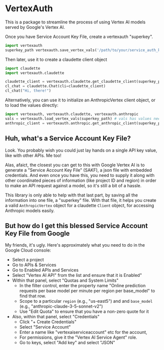 # VertexAuth

This is a package to streamline the process of using Vertex AI models served by Google's Vertex AI.

Once you have Service Account Key File, create a vertexauth "superkey".

``` python
import vertexauth
superkey_path vertexauth.save_vertex_vals('/path/to/your/service_auth_key_file.json','us-east5')
```

Then later, use it to create a claudette client object

``` python
import claudette
import vertexauth.claudette

claudette_client = vertexauth.claudette.get_claudette_client(superkey_path,'claude-3-5-sonnet-v2@20241022')
cl_chat = claudette.Chat(cli=claudette_client)
cl_chat("Hi, there!")
```

Alternatively, you can use it to initialize an AnthropicVertex client object, or to load the values directly:

``` python
import vertexauth, vertexauth.claudette, vertexauth.anthropic
vals = vertexauth.load_vertex_vals(superkey_path) # vals has values needed for auth
anthropic_client = vertexauth.anthropic.get_anthropic_client(superkey_path)
```

## Huh, what's a Service Account Key File?

Look. You probably wish you could just lay hands on a single API key value, like with other APIs. Me too!

Alas, afaict, the closest you can get to this with Google Vertex AI is to generate a "Service Account Key File" (SAKF), a json file with embedded credentials. And even once you have this, you need to supply it along with other coordinated pieces of information (like project ID and region) in order to make an API request against a model, so it's still a bit of a hassle.

This library is only able to help with that last part, by saving all the information into one file, a "superkey" file. With that file, it helps you create a valid `AnthropicVertex` object for a claudette `Client` object, for accessing Anthropic models easily.

## But how do I get this blessed Service Account Key File from Google

My friends, it's ugly. Here's approximately what you need to do in the Google Cloud console:

- Select a project
- Go to APIs & Services
- Go to Enabled APIs and Services
- Select "Vertex AI API" from the list and ensure that it is Enabled"
- Within that panel, select "Quotas and System Limits"
    - In the filter control, enter the property name "Online prediction requests per base model per minute per region per base_model" to find that row.
    - Scope to a particular `region` (e.g., "us-east5") and  and `base_model` (e.g., "anthropic-claude-3-5-sonnet-v2")
    - Use "Edit Quota" to ensure that you have a non-zero quote for it
- Also, within that panel, select "Credentials"
    - Click "+ Create Credentials"
    - Select "Service Account" 
    - Enter a name like "vertexaiserviceaccount" etc for the account, 
    - For permissions, give it the "Vertex AI Service Agent" role.
    - Go to keys, select "Add key" and select "JSON"


